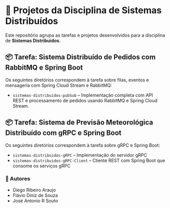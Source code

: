 # 📁 Projetos da Disciplina de Sistemas Distribuídos

Este repositório agrupa as tarefas e projetos desenvolvidos para a disciplina de **Sistemas Distribuídos**.

## 📦 Tarefa: Sistema Distribuído de Pedidos com RabbitMQ e Spring Boot

Os seguintes diretórios correspondem à tarefa sobre filas, eventos e mensageria com Spring Cloud Stream e RabbitMQ:

- `sistemas-distribuidos-pubSub` – Implementação completa com API REST e processamento de pedidos usando RabbitMQ e Spring Cloud Stream.

## 📦 Tarefa: Sistema de Previsão Meteorológica Distribuído com gRPC e Spring Boot

Os seguintes diretórios correspondem à tarefa sobre gRPC e Spring Boot:

- `sistemas-distribuidos-gRPC` – Implementação do servidor gRPC
- `sistemas-distribuidos-gRPC-Client` – Cliente REST com Spring Boot que consome os serviços gRPC

### 👥 Autores

- Diego Ribeiro Araujo
- Flávio Diniz de Souza
- José Antonio R Souto
